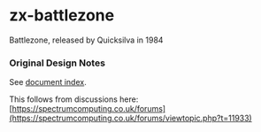 # zx-battlezone
Battlezone, released by Quicksilva in 1984

### Original Design Notes

See [document index](docs/index.md).

This follows from discussions here: [https://spectrumcomputing.co.uk/forums](https://spectrumcomputing.co.uk/forums/viewtopic.php?t=11933)

